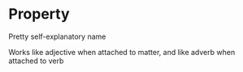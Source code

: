 # Property

Pretty self-explanatory name

Works like adjective when attached to matter, and like adverb when attached to verb